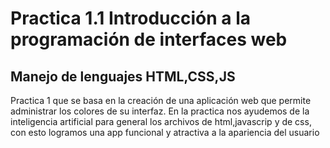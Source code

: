 # Practica 1.1 Introducción a la programación de interfaces web

## Manejo de lenguajes HTML,CSS,JS

Practica 1 que se basa en la creación de una aplicación web que permite administrar los colores de su interfaz.
En la practica nos ayudemos de la inteligencia artificial para general los archivos de html,javascrip y de css, con esto logramos una app funcional y atractiva a la apariencia del usuario

